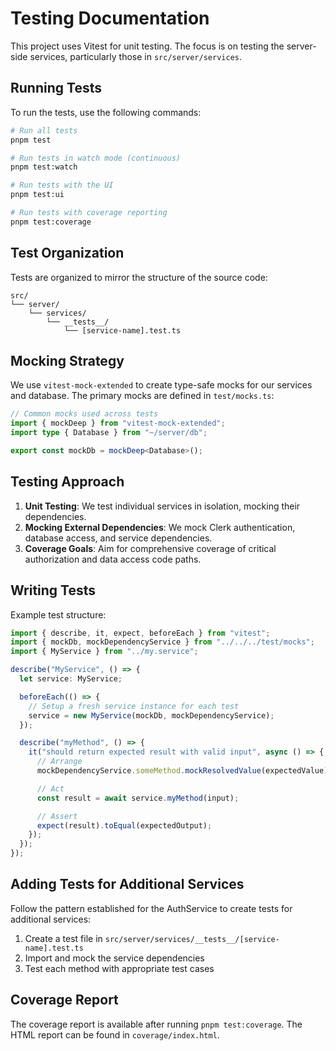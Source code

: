 # Testing Documentation

This project uses Vitest for unit testing. The focus is on testing the server-side services, particularly those in `src/server/services`.

## Running Tests

To run the tests, use the following commands:

```bash
# Run all tests
pnpm test

# Run tests in watch mode (continuous)
pnpm test:watch

# Run tests with the UI
pnpm test:ui

# Run tests with coverage reporting
pnpm test:coverage
```

## Test Organization

Tests are organized to mirror the structure of the source code:

```
src/
└── server/
    └── services/
        └── __tests__/
            └── [service-name].test.ts
```

## Mocking Strategy

We use `vitest-mock-extended` to create type-safe mocks for our services and database. The primary mocks are defined in `test/mocks.ts`:

```typescript
// Common mocks used across tests
import { mockDeep } from "vitest-mock-extended";
import type { Database } from "~/server/db";

export const mockDb = mockDeep<Database>();
```

## Testing Approach

1. **Unit Testing**: We test individual services in isolation, mocking their dependencies.
2. **Mocking External Dependencies**: We mock Clerk authentication, database access, and service dependencies.
3. **Coverage Goals**: Aim for comprehensive coverage of critical authorization and data access code paths.

## Writing Tests

Example test structure:

```typescript
import { describe, it, expect, beforeEach } from "vitest";
import { mockDb, mockDependencyService } from "../../../test/mocks";
import { MyService } from "../my.service";

describe("MyService", () => {
  let service: MyService;

  beforeEach(() => {
    // Setup a fresh service instance for each test
    service = new MyService(mockDb, mockDependencyService);
  });

  describe("myMethod", () => {
    it("should return expected result with valid input", async () => {
      // Arrange
      mockDependencyService.someMethod.mockResolvedValue(expectedValue);

      // Act
      const result = await service.myMethod(input);

      // Assert
      expect(result).toEqual(expectedOutput);
    });
  });
});
```

## Adding Tests for Additional Services

Follow the pattern established for the AuthService to create tests for additional services:

1. Create a test file in `src/server/services/__tests__/[service-name].test.ts`
2. Import and mock the service dependencies
3. Test each method with appropriate test cases

## Coverage Report

The coverage report is available after running `pnpm test:coverage`. The HTML report can be found in `coverage/index.html`.
